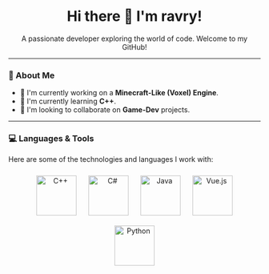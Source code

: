 <h1 align="center">Hi there 👋 I'm ravry!</h1>
<p align="center">A passionate developer exploring the world of code. Welcome to my GitHub!</p>

---

### 🚀 About Me

- 🔭 I'm currently working on a **Minecraft-Like (Voxel) Engine**.
- 🌱 I'm currently learning **C++**.
- 👯 I'm looking to collaborate on **Game-Dev** projects.
 
---

### 💻 Languages & Tools

Here are some of the technologies and languages I work with:

<p align="center">
  <img src="https://upload.wikimedia.org/wikipedia/commons/thumb/1/18/ISO_C%2B%2B_Logo.svg/459px-ISO_C%2B%2B_Logo.svg.png" alt="C++" width="80" style="padding: 10px;"/>
  <img src="https://upload.wikimedia.org/wikipedia/commons/thumb/d/d2/C_Sharp_Logo_2023.svg/300px-C_Sharp_Logo_2023.svg.png" alt="C#" width="80" style="padding: 10px;"/>
  <img src="https://upload.wikimedia.org/wikiversity/de/b/b8/Java_cup.svg" alt="Java" width="80" style="padding: 10px;"/>
  <img src="https://upload.wikimedia.org/wikipedia/commons/thumb/9/95/Vue.js_Logo_2.svg/1200px-Vue.js_Logo_2.svg.png" alt="Vue.js" width="80" style="padding: 10px;"/>
  <img src="https://upload.wikimedia.org/wikipedia/commons/thumb/0/0a/Python.svg/1200px-Python.svg.png" alt="Python" width="80" style="padding: 10px;"/>
</p>

